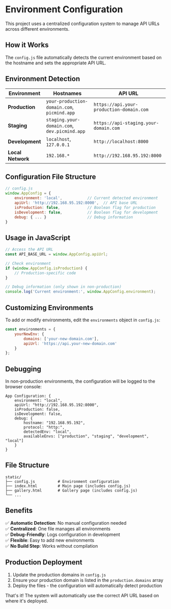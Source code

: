 # Environment Configuration

This project uses a centralized configuration system to manage API URLs across different environments.

## How it Works

The `config.js` file automatically detects the current environment based on the hostname and sets the appropriate API URL.

## Environment Detection

| Environment | Hostnames | API URL |
|------------|-----------|---------|
| **Production** | `your-production-domain.com`, `picmind.app` | `https://api.your-production-domain.com` |
| **Staging** | `staging.your-domain.com`, `dev.picmind.app` | `https://api-staging.your-domain.com` |
| **Development** | `localhost`, `127.0.0.1` | `http://localhost:8000` |
| **Local Network** | `192.168.*` | `http://192.168.95.192:8000` |

## Configuration File Structure

```javascript
// config.js
window.AppConfig = {
    environment: 'local',           // Current detected environment
    apiUrl: 'http://192.168.95.192:8000',  // API base URL
    isProduction: false,            // Boolean flag for production
    isDevelopment: false,           // Boolean flag for development
    debug: { ... }                  // Debug information
}
```

## Usage in JavaScript

```javascript
// Access the API URL
const API_BASE_URL = window.AppConfig.apiUrl;

// Check environment
if (window.AppConfig.isProduction) {
    // Production-specific code
}

// Debug information (only shown in non-production)
console.log('Current environment:', window.AppConfig.environment);
```

## Customizing Environments

To add or modify environments, edit the `environments` object in `config.js`:

```javascript
const environments = {
    yourNewEnv: {
        domains: ['your-new-domain.com'],
        apiUrl: 'https://api.your-new-domain.com'
    }
};
```

## Debugging

In non-production environments, the configuration will be logged to the browser console:

```
App Configuration: {
    environment: "local",
    apiUrl: "http://192.168.95.192:8000",
    isProduction: false,
    isDevelopment: false,
    debug: {
        hostname: "192.168.95.192",
        protocol: "http:",
        detectedEnv: "local",
        availableEnvs: ["production", "staging", "development", "local"]
    }
}
```

## File Structure

```
static/
├── config.js          # Environment configuration
├── index.html         # Main page (includes config.js)
├── gallery.html       # Gallery page (includes config.js)
└── ...
```

## Benefits

✅ **Automatic Detection**: No manual configuration needed  
✅ **Centralized**: One file manages all environments  
✅ **Debug-Friendly**: Logs configuration in development  
✅ **Flexible**: Easy to add new environments  
✅ **No Build Step**: Works without compilation  

## Production Deployment

1. Update the production domains in `config.js`
2. Ensure your production domain is listed in the `production.domains` array
3. Deploy the files - the configuration will automatically detect production

That's it! The system will automatically use the correct API URL based on where it's deployed. 